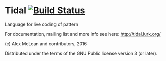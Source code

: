 
Tidal [![Build Status](https://travis-ci.org/tidalcycles/Tidal.svg?branch=1.0-dev)](https://travis-ci.org/tidalcycles/Tidal)
=====

Language for live coding of pattern

For documentation, mailing list and more info see here:
  http://tidal.lurk.org/

(c) Alex McLean and contributors, 2016

Distributed under the terms of the GNU Public license version 3 (or
later).

